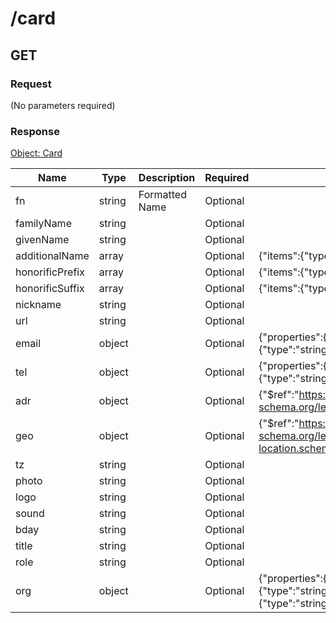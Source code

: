 # /card

## GET


### Request
(No parameters required)

### Response
[Object: Card](schema/card.json)

| Name  | Type  | Description | Required | Constraint | Example |
|-------|-------|-------------|----------|-----------|---------| 
| fn | string | Formatted Name | Optional |  |  |
| familyName | string |  | Optional |  |  |
| givenName | string |  | Optional |  |  |
| additionalName | array |  | Optional | {"items":{"type":"string"}} |  |
| honorificPrefix | array |  | Optional | {"items":{"type":"string"}} |  |
| honorificSuffix | array |  | Optional | {"items":{"type":"string"}} |  |
| nickname | string |  | Optional |  |  |
| url | string |  | Optional |  |  |
| email | object |  | Optional | {"properties":{"type":{"type":"string"},"value":{"type":"string"}}} |  |
| tel | object |  | Optional | {"properties":{"type":{"type":"string"},"value":{"type":"string"}}} |  |
| adr | object |  | Optional | {"$ref":"[https:\/\/json-schema.org\/learn\/examples\/address.schema.json](https:\/\/json-schema.org\/learn\/examples\/address.schema.json)"} |  |
| geo | object |  | Optional | {"$ref":"[https:\/\/json-schema.org\/learn\/examples\/geographical-location.schema.json](https:\/\/json-schema.org\/learn\/examples\/geographical-location.schema.json)"} |  |
| tz | string |  | Optional |  |  |
| photo | string |  | Optional |  |  |
| logo | string |  | Optional |  |  |
| sound | string |  | Optional |  |  |
| bday | string |  | Optional |  |  |
| title | string |  | Optional |  |  |
| role | string |  | Optional |  |  |
| org | object |  | Optional | {"properties":{"organizationName":{"type":"string"},"organizationUnit":{"type":"string"}}} |  |
               